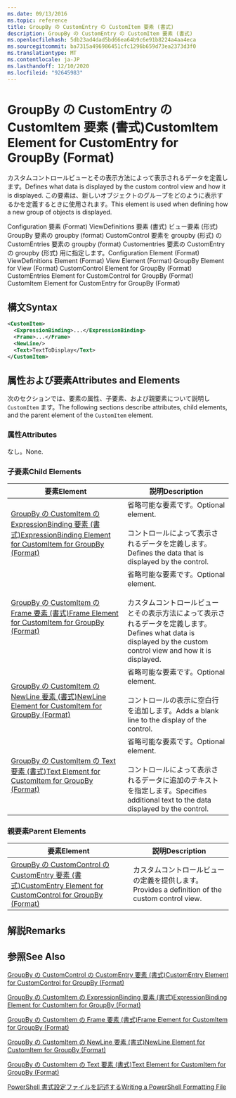 ```yaml
---
ms.date: 09/13/2016
ms.topic: reference
title: GroupBy の CustomEntry の CustomItem 要素 (書式)
description: GroupBy の CustomEntry の CustomItem 要素 (書式)
ms.openlocfilehash: 5db23ad4dad5bd66ea64b9c6e91b8224a4aa4eca
ms.sourcegitcommit: ba7315a496986451cfc1296b659d73ea2373d3f0
ms.translationtype: MT
ms.contentlocale: ja-JP
ms.lasthandoff: 12/10/2020
ms.locfileid: "92645983"
---
```

# <a name="customitem-element-for-customentry-for-groupby-format"></a><span data-ttu-id="6aa19-103">GroupBy の CustomEntry の CustomItem 要素 (書式)</span><span class="sxs-lookup"><span data-stu-id="6aa19-103">CustomItem Element for CustomEntry for GroupBy (Format)</span></span>

<span data-ttu-id="6aa19-104">カスタムコントロールビューとその表示方法によって表示されるデータを定義します。</span><span class="sxs-lookup"><span data-stu-id="6aa19-104">Defines what data is displayed by the custom control view and how it is displayed.</span></span> <span data-ttu-id="6aa19-105">この要素は、新しいオブジェクトのグループをどのように表示するかを定義するときに使用されます。</span><span class="sxs-lookup"><span data-stu-id="6aa19-105">This element is used when defining how a new group of objects is displayed.</span></span>

<span data-ttu-id="6aa19-106">Configuration 要素 (Format) ViewDefinitions 要素 (書式) ビュー要素 (形式) GroupBy 要素の groupby (format) CustomControl 要素を groupby (形式) の CustomEntries 要素の groupby (format) Customentries 要素の CustomEntry の groupby (形式) 用に指定します。</span><span class="sxs-lookup"><span data-stu-id="6aa19-106">Configuration Element (Format) ViewDefinitions Element (Format) View Element (Format) GroupBy Element for View (Format) CustomControl Element for GroupBy (Format) CustomEntries Element for CustomControl for GroupBy (Format) CustomItem Element for CustomEntry for GroupBy (Format)</span></span>

## <a name="syntax"></a><span data-ttu-id="6aa19-107">構文</span><span class="sxs-lookup"><span data-stu-id="6aa19-107">Syntax</span></span>

```xml
<CustomItem>
  <ExpressionBinding>...</ExpressionBinding>
  <Frame>...</Frame>
  <NewLine/>
  <Text>TextToDisplay</Text>
</CustomItem>
```

## <a name="attributes-and-elements"></a><span data-ttu-id="6aa19-108">属性および要素</span><span class="sxs-lookup"><span data-stu-id="6aa19-108">Attributes and Elements</span></span>

<span data-ttu-id="6aa19-109">次のセクションでは、要素の属性、子要素、および親要素について説明し `CustomItem` ます。</span><span class="sxs-lookup"><span data-stu-id="6aa19-109">The following sections describe attributes, child elements, and the parent element of the `CustomItem` element.</span></span>

### <a name="attributes"></a><span data-ttu-id="6aa19-110">属性</span><span class="sxs-lookup"><span data-stu-id="6aa19-110">Attributes</span></span>

<span data-ttu-id="6aa19-111">なし。</span><span class="sxs-lookup"><span data-stu-id="6aa19-111">None.</span></span>

### <a name="child-elements"></a><span data-ttu-id="6aa19-112">子要素</span><span class="sxs-lookup"><span data-stu-id="6aa19-112">Child Elements</span></span>

|<span data-ttu-id="6aa19-113">要素</span><span class="sxs-lookup"><span data-stu-id="6aa19-113">Element</span></span>|<span data-ttu-id="6aa19-114">説明</span><span class="sxs-lookup"><span data-stu-id="6aa19-114">Description</span></span>|
|-------------|-----------------|
|[<span data-ttu-id="6aa19-115">GroupBy の CustomItem の ExpressionBinding 要素 (書式)</span><span class="sxs-lookup"><span data-stu-id="6aa19-115">ExpressionBinding Element for CustomItem for GroupBy (Format)</span></span>](./expressionbinding-element-for-customitem-for-groupby-format.md)|<span data-ttu-id="6aa19-116">省略可能な要素です。</span><span class="sxs-lookup"><span data-stu-id="6aa19-116">Optional element.</span></span><br /><br /> <span data-ttu-id="6aa19-117">コントロールによって表示されるデータを定義します。</span><span class="sxs-lookup"><span data-stu-id="6aa19-117">Defines the data that is displayed by the control.</span></span>|
|[<span data-ttu-id="6aa19-118">GroupBy の CustomItem の Frame 要素 (書式)</span><span class="sxs-lookup"><span data-stu-id="6aa19-118">Frame Element for CustomItem for GroupBy (Format)</span></span>](./frame-element-for-customitem-for-groupby-format.md)|<span data-ttu-id="6aa19-119">省略可能な要素です。</span><span class="sxs-lookup"><span data-stu-id="6aa19-119">Optional element.</span></span><br /><br /> <span data-ttu-id="6aa19-120">カスタムコントロールビューとその表示方法によって表示されるデータを定義します。</span><span class="sxs-lookup"><span data-stu-id="6aa19-120">Defines what data is displayed by the custom control view and how it is displayed.</span></span>|
|[<span data-ttu-id="6aa19-121">GroupBy の CustomItem の NewLine 要素 (書式)</span><span class="sxs-lookup"><span data-stu-id="6aa19-121">NewLine Element for CustomItem for GroupBy (Format)</span></span>](./newline-element-for-customitem-for-groupby-format.md)|<span data-ttu-id="6aa19-122">省略可能な要素です。</span><span class="sxs-lookup"><span data-stu-id="6aa19-122">Optional element.</span></span><br /><br /> <span data-ttu-id="6aa19-123">コントロールの表示に空白行を追加します。</span><span class="sxs-lookup"><span data-stu-id="6aa19-123">Adds a blank line to the display of the control.</span></span>|
|[<span data-ttu-id="6aa19-124">GroupBy の CustomItem の Text 要素 (書式)</span><span class="sxs-lookup"><span data-stu-id="6aa19-124">Text Element for CustomItem for GroupBy (Format)</span></span>](./text-element-for-customitem-for-groupby-format.md)|<span data-ttu-id="6aa19-125">省略可能な要素です。</span><span class="sxs-lookup"><span data-stu-id="6aa19-125">Optional element.</span></span><br /><br /> <span data-ttu-id="6aa19-126">コントロールによって表示されるデータに追加のテキストを指定します。</span><span class="sxs-lookup"><span data-stu-id="6aa19-126">Specifies additional text to the data displayed by the control.</span></span>|

### <a name="parent-elements"></a><span data-ttu-id="6aa19-127">親要素</span><span class="sxs-lookup"><span data-stu-id="6aa19-127">Parent Elements</span></span>

|<span data-ttu-id="6aa19-128">要素</span><span class="sxs-lookup"><span data-stu-id="6aa19-128">Element</span></span>|<span data-ttu-id="6aa19-129">説明</span><span class="sxs-lookup"><span data-stu-id="6aa19-129">Description</span></span>|
|-------------|-----------------|
|[<span data-ttu-id="6aa19-130">GroupBy の CustomControl の CustomEntry 要素 (書式)</span><span class="sxs-lookup"><span data-stu-id="6aa19-130">CustomEntry Element for CustomControl for GroupBy (Format)</span></span>](./customentry-element-for-customcontrol-for-groupby-format.md)|<span data-ttu-id="6aa19-131">カスタムコントロールビューの定義を提供します。</span><span class="sxs-lookup"><span data-stu-id="6aa19-131">Provides a definition of the custom control view.</span></span>|

## <a name="remarks"></a><span data-ttu-id="6aa19-132">解説</span><span class="sxs-lookup"><span data-stu-id="6aa19-132">Remarks</span></span>

## <a name="see-also"></a><span data-ttu-id="6aa19-133">参照</span><span class="sxs-lookup"><span data-stu-id="6aa19-133">See Also</span></span>

[<span data-ttu-id="6aa19-134">GroupBy の CustomControl の CustomEntry 要素 (書式)</span><span class="sxs-lookup"><span data-stu-id="6aa19-134">CustomEntry Element for CustomControl for GroupBy (Format)</span></span>](./customentry-element-for-customcontrol-for-groupby-format.md)

[<span data-ttu-id="6aa19-135">GroupBy の CustomItem の ExpressionBinding 要素 (書式)</span><span class="sxs-lookup"><span data-stu-id="6aa19-135">ExpressionBinding Element for CustomItem for GroupBy (Format)</span></span>](./expressionbinding-element-for-customitem-for-groupby-format.md)

[<span data-ttu-id="6aa19-136">GroupBy の CustomItem の Frame 要素 (書式)</span><span class="sxs-lookup"><span data-stu-id="6aa19-136">Frame Element for CustomItem for GroupBy (Format)</span></span>](./frame-element-for-customitem-for-groupby-format.md)

[<span data-ttu-id="6aa19-137">GroupBy の CustomItem の NewLine 要素 (書式)</span><span class="sxs-lookup"><span data-stu-id="6aa19-137">NewLine Element for CustomItem for GroupBy (Format)</span></span>](./newline-element-for-customitem-for-groupby-format.md)

[<span data-ttu-id="6aa19-138">GroupBy の CustomItem の Text 要素 (書式)</span><span class="sxs-lookup"><span data-stu-id="6aa19-138">Text Element for CustomItem for GroupBy (Format)</span></span>](./text-element-for-customitem-for-groupby-format.md)

[<span data-ttu-id="6aa19-139">PowerShell 書式設定ファイルを記述する</span><span class="sxs-lookup"><span data-stu-id="6aa19-139">Writing a PowerShell Formatting File</span></span>](./writing-a-powershell-formatting-file.md)
